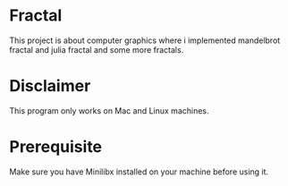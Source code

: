 # Fractal
This project is about computer graphics where i implemented mandelbrot fractal and julia fractal and some more fractals.

# Disclaimer
This program only works on Mac and Linux machines.

# Prerequisite
Make sure you have Minilibx installed on your machine before using it.
